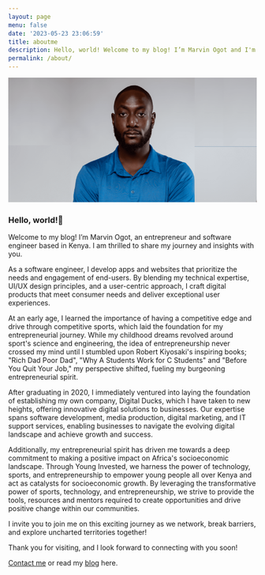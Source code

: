 ```yaml
---
layout: page
menu: false
date: '2023-05-23 23:06:59'
title: aboutme
description: Hello, world! Welcome to my blog! I’m Marvin Ogot and I'm an entrepreneur and software engineer based in Kenya.
permalink: /about/
---
```

<img class="img-rounded" src="/assets/img/uploads/dp.png" alt="Marvin Ogot">

### Hello, world!👋 

Welcome to my blog! I’m Marvin Ogot, an entrepreneur and software engineer based in Kenya. I am thrilled to share my journey and insights with you.

As a software engineer, I develop apps and websites that prioritize the needs and engagement of end-users. By blending my technical expertise, UI/UX design principles, and a user-centric approach, I craft digital products that meet consumer needs and deliver exceptional user experiences.

At an early age, I learned the importance of having a competitive edge and drive through competitive sports, which laid the foundation for my entrepreneurial journey. While my childhood dreams revolved around sport's science and engineering, the idea of entrepreneurship never crossed my mind until I stumbled upon Robert Kiyosaki's inspiring books; "Rich Dad Poor Dad", "Why A Students Work for C Students" and "Before You Quit Your Job," my perspective shifted, fueling my burgeoning entrepreneurial spirit.

After graduating in 2020, I immediately ventured into laying the foundation of establishing my own company, Digital Ducks, which I have taken to new heights, offering innovative digital solutions to businesses. Our expertise spans software development, media production, digital marketing, and IT support services, enabling businesses to navigate the evolving digital landscape and achieve growth and success.

Additionally, my entrepreneurial spirit has driven me towards a deep commitment to making a positive impact on Africa's socioeconomic landscape. Through Young Invested, we harness the power of technology, sports, and entrepreneurship to empower young people all over Kenya and act as catalysts for socioeconomic growth. By leveraging the transformative power of sports, technology, and entrepreneurship, we strive to provide the tools, resources and mentors required to create opportunities and drive positive change within our communities.

I invite you to join me on this exciting journey as we network, break barriers, and explore uncharted territories together!

Thank you for visiting, and I look forward to connecting with you soon!

[Contact me](/contact) or read my [blog](/) here.

